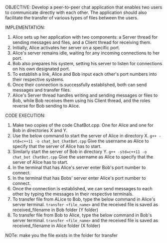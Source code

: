 OBJECTIVE:
Develop a peer-to-peer chat application that enables two users to communicate directly with each other. The application should also facilitate the transfer of various types of files between the users.


IMPLEMENTATION:
1. Alice sets up her application with two components: a Server thread for sending messages and files, and a Client thread for receiving them.
2. Initially, Alice activates her server on a specific port.
3. Alice's server remains idle, waiting for any incoming connections to her port.
4. Bob also prepares his system, setting his server to listen for connections on his own designated port.
5. To establish a link, Alice and Bob input each other's port numbers into their respective systems.
6. Once their connection is successfully established, both can send messages and transfer files.
7. Alice's Server thread handles writing and sending messages or files to Bob, while Bob receives them using his Client thread, and the roles reverse for Bob sending to Alice.


CODE EXECUTION:
1. Make two copies of the code ChatBot.cpp. One for Alice and one for Bob in directories X and Y.
2. Use the below command to start the server of Alice in directory X.
`g++ -std=c++11 -o chat_bot ChatBot.cpp`
Give the username as Alice to specify that the server of Alice has to start.
3. Similarly start the  server of Bob in directory Y.
`g++ -std=c++11 -o chat_bot ChatBot.cpp`
Give the username as Alice to specify that the server of Alice has to start.
4. In the terminal that has Alice's server enter Bob's port number to connect.
5. In the terminal that has Bobs' server enter Alice's port number to connect.
6. Once the connection is established, we can send messages to each other by typing the messages in their respective terminals.
7. To transfer file from ALice to Bob, type the below command in Alice's server terminal.
`transfer <file_name>` and the received file is saved as received_filename in Bob folder (Y folder)
8. To transfer file from Bob to Alice, type the below command in Bob's server terminal.
`transfer <file_name>` and the received file is saved as received_filename in Alice folder (X folder)

NOTe: make you the file exists in the folder for transfer 